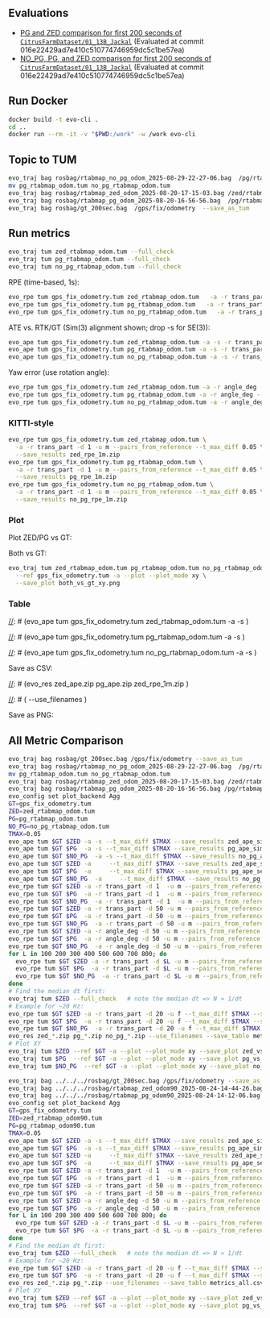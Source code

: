 ## Evaluations

- [PG and ZED comparison for first 200 seconds of `CitrusFarmDataset/01_13B_Jackal`](results/v1/README.md) (Evaluated at commit 016e22429ad7e410c510774746959dc5c1be57ea)
- [NO_PG, PG, and ZED comparison for first 200 seconds of `CitrusFarmDataset/01_13B_Jackal`](results/v2_no_pg_all_metrics/README.md) (Evaluated at commit 016e22429ad7e410c510774746959dc5c1be57ea)

## Run Docker

```bash
docker build -t evo-cli .
cd ..
docker run --rm -it -v "$PWD:/work" -w /work evo-cli
```

## Topic to TUM

```bash
evo_traj bag rosbag/rtabmap_no_pg_odom_2025-08-29-22-27-06.bag  /pg/rtabmap/odom  --save_as_tum
mv pg_rtabmap_odom.tum no_pg_rtabmap_odom.tum
evo_traj bag rosbag/rtabmap_zed_odom_2025-08-20-17-15-03.bag /zed/rtabmap/odom --save_as_tum
evo_traj bag rosbag/rtabmap_pg_odom_2025-08-20-16-56-56.bag  /pg/rtabmap/odom  --save_as_tum
evo_traj bag rosbag/gt_200sec.bag  /gps/fix/odometry  --save_as_tum
```

## Run metrics

```bash
evo_traj tum zed_rtabmap_odom.tum --full_check
evo_traj tum pg_rtabmap_odom.tum --full_check
evo_traj tum no_pg_rtabmap_odom.tum --full_check
```

RPE (time-based, 1s):

```bash
evo_rpe tum gps_fix_odometry.tum zed_rtabmap_odom.tum   -a -r trans_part -d 20 -u f --save_results zed_rpe_~1s.zip
evo_rpe tum gps_fix_odometry.tum pg_rtabmap_odom.tum   -a -r trans_part -d 20 -u f --save_results pg_rpe_~1s.zip
evo_rpe tum gps_fix_odometry.tum no_pg_rtabmap_odom.tum   -a -r trans_part -d 20 -u f --save_results no_pg_rpe_~1s.zip
```

ATE vs. RTK/GT (Sim(3) alignment shown; drop -s for SE(3)):

```bash
evo_ape tum gps_fix_odometry.tum zed_rtabmap_odom.tum -a -s -r trans_part --save_results zed_ape.zip
evo_ape tum gps_fix_odometry.tum pg_rtabmap_odom.tum -a -s -r trans_part --save_results pg_ape.zip
evo_ape tum gps_fix_odometry.tum no_pg_rtabmap_odom.tum -a -s -r trans_part --save_results no_pg_ape.zip
```

[//]: # (```bash)

[//]: # (evo_rpe tum gps_fix_odometry.tum zed_rtabmap_odom.tum -a -r trans_part --delta 1.0 --delta_unit s --save_results zed_rpe_1s.zip)

[//]: # (evo_rpe tum gps_fix_odometry.tum pg_rtabmap_odom.tum -a -r trans_part --delta 1.0 --delta_unit s --save_results pg_rpe_1s.zip)

[//]: # (evo_rpe tum gps_fix_odometry.tum no_pg_rtabmap_odom.tum -a -r trans_part --delta 1.0 --delta_unit s --save_results no_pg_rpe_1s.zip)

[//]: # (```)

Yaw error (use rotation angle):

```bash
evo_rpe tum gps_fix_odometry.tum zed_rtabmap_odom.tum -a -r angle_deg --delta 50 --delta_unit m --save_results zed_yaw_50m.zip
evo_rpe tum gps_fix_odometry.tum pg_rtabmap_odom.tum -a -r angle_deg --delta 50 --delta_unit m --save_results pg_yaw_50m.zip
evo_rpe tum gps_fix_odometry.tum no_pg_rtabmap_odom.tum -a -r angle_deg --delta 50 --delta_unit m --save_results no_pg_yaw_50m.zip
```

### KITTI-style

```bash
evo_rpe tum gps_fix_odometry.tum zed_rtabmap_odom.tum \
  -a -r trans_part -d 1 -u m --pairs_from_reference --t_max_diff 0.05 \
  --save_results zed_rpe_1m.zip
evo_rpe tum gps_fix_odometry.tum pg_rtabmap_odom.tum \
  -a -r trans_part -d 1 -u m --pairs_from_reference --t_max_diff 0.05 \
  --save_results pg_rpe_1m.zip
evo_rpe tum gps_fix_odometry.tum no_pg_rtabmap_odom.tum \
  -a -r trans_part -d 1 -u m --pairs_from_reference --t_max_diff 0.05 \
  --save_results no_pg_rpe_1m.zip
```

### Plot

Plot ZED/PG vs GT:

[//]: # (```bash)

[//]: # (evo_traj tum gps_fix_odometry.tum zed_rtabmap_odom.tum --align --plot --plot_mode xy)

[//]: # (evo_traj tum gps_fix_odometry.tum pg_rtabmap_odom.tum --align --plot --plot_mode xy)

[//]: # (evo_traj tum gps_fix_odometry.tum no_pg_rtabmap_odom.tum --align --plot --plot_mode xy)

[//]: # (```)

Both vs GT:

```bash
evo_traj tum zed_rtabmap_odom.tum pg_rtabmap_odom.tum no_pg_rtabmap_odom.tum \
  --ref gps_fix_odometry.tum -a --plot --plot_mode xy \
  --save_plot both_vs_gt_xy.png
```

### Table

[//]: # (```bash)

[//]: # (evo_ape tum gps_fix_odometry.tum zed_rtabmap_odom.tum -a -s \)

[//]: # (  --save_results zed_ape.zip)

[//]: # (evo_ape tum gps_fix_odometry.tum pg_rtabmap_odom.tum  -a -s \)

[//]: # (  --save_results pg_ape.zip)

[//]: # (evo_ape tum gps_fix_odometry.tum no_pg_rtabmap_odom.tum  -a -s \)

[//]: # (  --save_results no_pg_ape.zip)

[//]: # (```)

Save as CSV:

[//]: # (```bash)

[//]: # (evo_res zed_ape.zip pg_ape.zip zed_rpe_1m.zip \)

[//]: # (  --use_filenames \)

[//]: # (  --save_table results.csv)

[//]: # (```)

Save as PNG:

[//]: # (```bash)

[//]: # (evo_res zed_ape.zip pg_ape.zip zed_rpe_1m.zip  --use_filenames -p --save_plot results.png)

[//]: # (```)

## All Metric Comparison

```bash
evo_traj bag rosbag/gt_200sec.bag /gps/fix/odometry --save_as_tum
evo_traj bag rosbag/rtabmap_no_pg_odom_2025-08-29-22-27-06.bag  /pg/rtabmap/odom  --save_as_tum
mv pg_rtabmap_odom.tum no_pg_rtabmap_odom.tum
evo_traj bag rosbag/rtabmap_zed_odom_2025-08-20-17-15-03.bag /zed/rtabmap/odom --save_as_tum
evo_traj bag rosbag/rtabmap_pg_odom_2025-08-20-16-56-56.bag /pg/rtabmap/odom --save_as_tum
evo_config set plot_backend Agg
GT=gps_fix_odometry.tum
ZED=zed_rtabmap_odom.tum
PG=pg_rtabmap_odom.tum
NO_PG=no_pg_rtabmap_odom.tum
TMAX=0.05
evo_ape tum $GT $ZED -a -s --t_max_diff $TMAX --save_results zed_ape_sim3.zip
evo_ape tum $GT $PG  -a -s --t_max_diff $TMAX --save_results pg_ape_sim3.zip
evo_ape tum $GT $NO_PG  -a -s --t_max_diff $TMAX --save_results no_pg_ape_sim3.zip
evo_ape tum $GT $ZED -a     --t_max_diff $TMAX --save_results zed_ape_se3.zip
evo_ape tum $GT $PG  -a     --t_max_diff $TMAX --save_results pg_ape_se3.zip
evo_ape tum $GT $NO_PG  -a     --t_max_diff $TMAX --save_results no_pg_ape_se3.zip
evo_rpe tum $GT $ZED -a -r trans_part -d 1  -u m --pairs_from_reference --t_max_diff $TMAX --save_results zed_rpe_1m.zip
evo_rpe tum $GT $PG  -a -r trans_part -d 1  -u m --pairs_from_reference --t_max_diff $TMAX --save_results pg_rpe_1m.zip
evo_rpe tum $GT $NO_PG  -a -r trans_part -d 1  -u m --pairs_from_reference --t_max_diff $TMAX --save_results no_pg_rpe_1m.zip
evo_rpe tum $GT $ZED -a -r trans_part -d 50 -u m --pairs_from_reference --t_max_diff $TMAX --save_results zed_rpe_50m.zip
evo_rpe tum $GT $PG  -a -r trans_part -d 50 -u m --pairs_from_reference --t_max_diff $TMAX --save_results pg_rpe_50m.zip
evo_rpe tum $GT $NO_PG  -a -r trans_part -d 50 -u m --pairs_from_reference --t_max_diff $TMAX --save_results no_pg_rpe_50m.zip
evo_rpe tum $GT $ZED -a -r angle_deg -d 50 -u m --pairs_from_reference --t_max_diff $TMAX --save_results zed_yaw_50m.zip
evo_rpe tum $GT $PG  -a -r angle_deg -d 50 -u m --pairs_from_reference --t_max_diff $TMAX --save_results pg_yaw_50m.zip
evo_rpe tum $GT $NO_PG  -a -r angle_deg -d 50 -u m --pairs_from_reference --t_max_diff $TMAX --save_results no_pg_yaw_50m.zip
for L in 100 200 300 400 500 600 700 800; do
  evo_rpe tum $GT $ZED -a -r trans_part -d $L -u m --pairs_from_reference --t_max_diff $TMAX --save_results zed_rpe_${L}m.zip
  evo_rpe tum $GT $PG  -a -r trans_part -d $L -u m --pairs_from_reference --t_max_diff $TMAX --save_results pg_rpe_${L}m.zip
  evo_rpe tum $GT $NO_PG  -a -r trans_part -d $L -u m --pairs_from_reference --t_max_diff $TMAX --save_results pg_rpe_${L}m.zip
done
# Find the median dt first:
evo_traj tum $ZED --full_check   # note the median dt => N ≈ 1/dt
# Example for ~20 Hz:
evo_rpe tum $GT $ZED -a -r trans_part -d 20 -u f --t_max_diff $TMAX --save_results zed_rpe_~1s.zip
evo_rpe tum $GT $PG  -a -r trans_part -d 20 -u f --t_max_diff $TMAX --save_results pg_rpe_~1s.zip
evo_rpe tum $GT $NO_PG  -a -r trans_part -d 20 -u f --t_max_diff $TMAX --save_results no_pg_rpe_~1s.zip
evo_res zed_*.zip pg_*.zip no_pg_*.zip --use_filenames --save_table metrics_all.csv
# Plot XY
evo_traj tum $ZED --ref $GT -a --plot --plot_mode xy --save_plot zed_vs_gt_xy.png
evo_traj tum $PG  --ref $GT -a --plot --plot_mode xy --save_plot pg_vs_gt_xy.png
evo_traj tum $NO_PG  --ref $GT -a --plot --plot_mode xy --save_plot no_pg_vs_gt_xy.png
```

```bash
evo_traj bag ../../../rosbag/gt_200sec.bag /gps/fix/odometry --save_as_tum
evo_traj bag ../../../rosbag/rtabmap_zed_odom90_2025-08-24-14-44-26.bag /zed/rtabmap/odom90 --save_as_tum
evo_traj bag ../../../rosbag/rtabmap_pg_odom90_2025-08-24-14-12-06.bag /pg/rtabmap/odom90 --save_as_tum
evo_config set plot_backend Agg
GT=gps_fix_odometry.tum
ZED=zed_rtabmap_odom90.tum
PG=pg_rtabmap_odom90.tum
TMAX=0.05
evo_ape tum $GT $ZED -a -s --t_max_diff $TMAX --save_results zed_ape_sim3.zip
evo_ape tum $GT $PG  -a -s --t_max_diff $TMAX --save_results pg_ape_sim3.zip
evo_ape tum $GT $ZED -a     --t_max_diff $TMAX --save_results zed_ape_se3.zip
evo_ape tum $GT $PG  -a     --t_max_diff $TMAX --save_results pg_ape_se3.zip
evo_rpe tum $GT $ZED -a -r trans_part -d 1  -u m --pairs_from_reference --t_max_diff $TMAX --save_results zed_rpe_1m.zip
evo_rpe tum $GT $PG  -a -r trans_part -d 1  -u m --pairs_from_reference --t_max_diff $TMAX --save_results pg_rpe_1m.zip
evo_rpe tum $GT $ZED -a -r trans_part -d 50 -u m --pairs_from_reference --t_max_diff $TMAX --save_results zed_rpe_50m.zip
evo_rpe tum $GT $PG  -a -r trans_part -d 50 -u m --pairs_from_reference --t_max_diff $TMAX --save_results pg_rpe_50m.zip
evo_rpe tum $GT $ZED -a -r angle_deg -d 50 -u m --pairs_from_reference --t_max_diff $TMAX --save_results zed_yaw_50m.zip
evo_rpe tum $GT $PG  -a -r angle_deg -d 50 -u m --pairs_from_reference --t_max_diff $TMAX --save_results pg_yaw_50m.zip
for L in 100 200 300 400 500 600 700 800; do
  evo_rpe tum $GT $ZED -a -r trans_part -d $L -u m --pairs_from_reference --t_max_diff $TMAX --save_results zed_rpe_${L}m.zip
  evo_rpe tum $GT $PG  -a -r trans_part -d $L -u m --pairs_from_reference --t_max_diff $TMAX --save_results pg_rpe_${L}m.zip
done
# Find the median dt first:
evo_traj tum $ZED --full_check   # note the median dt => N ≈ 1/dt
# Example for ~20 Hz:
evo_rpe tum $GT $ZED -a -r trans_part -d 20 -u f --t_max_diff $TMAX --save_results zed_rpe_~1s.zip
evo_rpe tum $GT $PG  -a -r trans_part -d 20 -u f --t_max_diff $TMAX --save_results pg_rpe_~1s.zip
evo_res zed_*.zip pg_*.zip --use_filenames --save_table metrics_all.csv
# Plot XY
evo_traj tum $ZED --ref $GT -a --plot --plot_mode xy --save_plot zed_vs_gt_xy.png
evo_traj tum $PG  --ref $GT -a --plot --plot_mode xy --save_plot pg_vs_gt_xy.png
```
